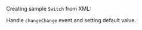 Creating sample `Switch` from XML:
<snippet id='switch-binding-html'/>

Handle `changeChange` event and setting default value. 
<snippet id='switch-event-handle-code'/>